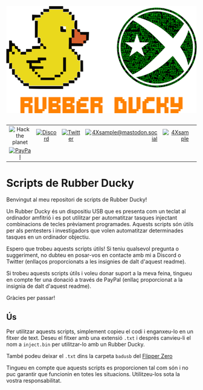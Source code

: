 <a id="top">
  <img src="../media/ducky_flipper.png" align="center" alt="Rubber Ducky" title="Rubber Ducky">
</a>
</br>
</br>


|               |               |               |               |               |               |
|:-------------:|:-------------:|:-------------:|-------------:|-------------:|-------------:|
| ![Hack the planet](https://img.shields.io/badge/Hack-The%20Planet-orange) | [![Discord](https://img.shields.io/discord/667340023829626920?logo=discord)](https://discord.gg/ahVq54p) | [![Twitter](https://img.shields.io/twitter/follow/4xsample?style=social&logo=twitter)](https://twitter.com/4xsample/follow?screen_name=shields_io) | [![4Xsample@mastodon.social](https://img.shields.io/badge/Mastodon-@4Xsample-blueviolet?style=for-the-badge&logo=mastodon)](https://mastodon.social/@4Xsample) | [![4Xsample](https://img.shields.io/badge/Twitch-4Xsample-6441A4?style=for-the-badge&logo=twitch)](https://twitch.tv/4Xsample)
 | [![PayPal](https://img.shields.io/badge/PayPal-00457C?style=for-the-badge&logo=paypal&logoColor=white)](https://www.paypal.com/donate/?hosted_button_id=EFVMSRHVBNJP4) |



# Scripts de Rubber Ducky

Benvingut al meu repositori de scripts de Rubber Ducky!

Un Rubber Ducky és un dispositiu USB que es presenta com un teclat al ordinador amfitrió i es pot utilitzar per automatitzar tasques injectant combinacions de tecles prèviament programades. Aquests scripts són útils per als pentesters i investigadors que volen automatitzar determinades tasques en un ordinador objectiu.

Espero que trobeu aquests scripts útils! Si teniu qualsevol pregunta o suggeriment, no dubteu en posar-vos en contacte amb mi a Discord o Twitter (enllaços proporcionats a les insignies de dalt d'aquest readme).

Si trobeu aquests scripts útils i voleu donar suport a la meva feina, tingueu en compte fer una donació a través de PayPal (enllaç proporcionat a la insignia de dalt d'aquest readme).

Gràcies per passar!

## Ús

Per utilitzar aquests scripts, simplement copieu el codi i enganxeu-lo en un fitxer de text. Deseu el fitxer amb una extensió `.txt` i després canvieu-li el nom a `inject.bin` per utilitzar-lo amb un Rubber Ducky.

També podeu deixar el `.txt` dins la carpeta `badusb` del [Flipper Zero](https://flipperzero.one)

Tingueu en compte que aquests scripts es proporcionen tal com són i no puc garantir que funcionin en totes les situacions. Utilitzeu-los sota la vostra responsabilitat.
